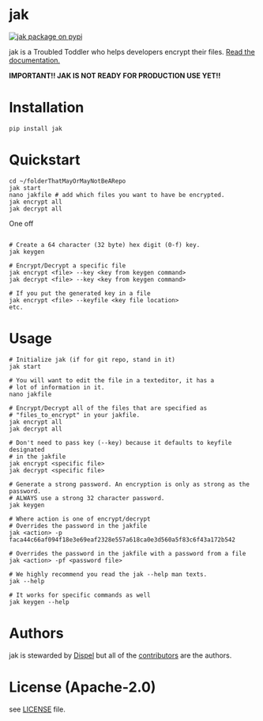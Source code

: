 # jak

[![jak package on pypi](https://img.shields.io/pypi/v/jak.svg)](https://pypi.python.org/pypi/jak)

jak is a Troubled Toddler who helps developers encrypt their files. [Read the documentation.](https://jak.readthedocs.io)

**IMPORTANT!! JAK IS NOT READY FOR PRODUCTION USE YET!!**

# Installation

`pip install jak`

# Quickstart

```shell
cd ~/folderThatMayOrMayNotBeARepo
jak start
nano jakfile # add which files you want to have be encrypted.
jak encrypt all
jak decrypt all
```

One off
```shell

# Create a 64 character (32 byte) hex digit (0-f) key.
jak keygen

# Encrypt/Decrypt a specific file
jak encrypt <file> --key <key from keygen command>
jak decrypt <file> --key <key from keygen command>

# If you put the generated key in a file
jak encrypt <file> --keyfile <key file location>
etc.
```

# Usage

```shell
# Initialize jak (if for git repo, stand in it)
jak start

# You will want to edit the file in a texteditor, it has a
# lot of information in it.
nano jakfile

# Encrypt/Decrypt all of the files that are specified as
# "files_to_encrypt" in your jakfile.
jak encrypt all
jak decrypt all

# Don't need to pass key (--key) because it defaults to keyfile designated
# in the jakfile
jak encrypt <specific file>
jak decrypt <specific file>

# Generate a strong password. An encryption is only as strong as the password.
# ALWAYS use a strong 32 character password.
jak keygen

# Where action is one of encrypt/decrypt
# Overrides the password in the jakfile
jak <action> -p faca44c66af094f18e3e69eaf2328e557a618ca0e3d560a5f83c6f43a172b542

# Overrides the password in the jakfile with a password from a file
jak <action> -pf <password file>

# We highly recommend you read the jak --help man texts.
jak --help

# It works for specific commands as well
jak keygen --help
```

# Authors

jak is stewarded by [Dispel](https://dispel.io) but all of the [contributors](https://github.com/dispel/jak/graphs/contributors) are the authors.

# License (Apache-2.0)

see [LICENSE](https://github.com/dispel/jak/blob/master/LICENSE) file.
